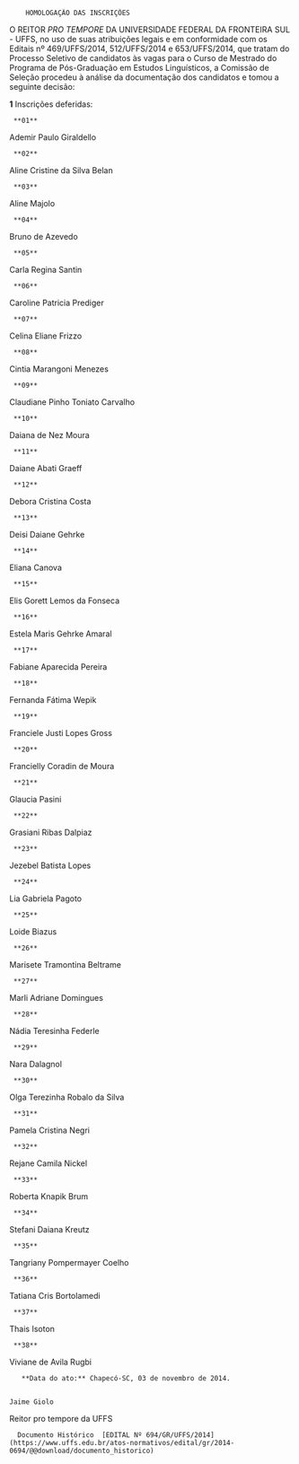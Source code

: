         HOMOLOGAÇÃO DAS INSCRIÇÕES  

O REITOR *PRO TEMPORE* DA UNIVERSIDADE FEDERAL DA FRONTEIRA SUL - UFFS, no uso de suas atribuições legais e em conformidade com os Editais nº 469/UFFS/2014, 512/UFFS/2014 e 653/UFFS/2014, que tratam do Processo Seletivo de candidatos às vagas para o Curso de Mestrado do Programa de Pós-Graduação em Estudos Linguísticos, a Comissão de Seleção procedeu à análise da documentação dos candidatos e tomou a seguinte decisão:

 **1** Inscrições deferidas:

     **01**

   Ademir Paulo Giraldello

     **02**

   Aline Cristine da Silva Belan

     **03**

   Aline Majolo

     **04**

   Bruno de Azevedo

     **05**

   Carla Regina Santin

     **06**

   Caroline Patricia Prediger

     **07**

   Celina Eliane Frizzo

     **08**

   Cintia Marangoni Menezes

     **09**

   Claudiane Pinho Toniato Carvalho

     **10**

   Daiana de Nez Moura

     **11**

   Daiane Abati Graeff

     **12**

   Debora Cristina Costa

     **13**

   Deisi Daiane Gehrke

     **14**

   Eliana Canova

     **15**

   Elis Gorett Lemos da Fonseca

     **16**

   Estela Maris Gehrke Amaral

     **17**

   Fabiane Aparecida Pereira

     **18**

   Fernanda Fátima Wepik

     **19**

   Franciele Justi Lopes Gross

     **20**

   Francielly Coradin de Moura

     **21**

   Glaucia Pasini

     **22**

   Grasiani Ribas Dalpiaz

     **23**

   Jezebel Batista Lopes

     **24**

   Lia Gabriela Pagoto

     **25**

   Loide Biazus

     **26**

   Marisete Tramontina Beltrame

     **27**

   Marli Adriane Domingues

     **28**

   Nádia Teresinha Federle

     **29**

   Nara Dalagnol

     **30**

   Olga Terezinha Robalo da Silva

     **31**

   Pamela Cristina Negri

     **32**

   Rejane Camila Nickel

     **33**

   Roberta Knapik Brum

     **34**

   Stefani Daiana Kreutz

     **35**

   Tangriany Pompermayer Coelho

     **36**

   Tatiana Cris Bortolamedi

     **37**

   Thais Isoton

     **38**

   Viviane de Avila Rugbi

       **Data do ato:** Chapecó-SC, 03 de novembro de 2014.   
 

    Jaime Giolo   
 Reitor pro tempore da UFFS 

      Documento Histórico  [EDITAL Nº 694/GR/UFFS/2014](https://www.uffs.edu.br/atos-normativos/edital/gr/2014-0694/@@download/documento_historico)     
      